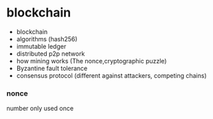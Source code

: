 # blockchain

- blockchain
- algorithms (hash256)
- immutable ledger
- distributed p2p network
- how mining works (The nonce,cryptographic puzzle)
- Byzantine fault tolerance
- consensus protocol (different against attackers, competing chains)

### nonce

number only used once
